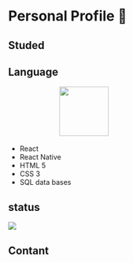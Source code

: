 # Personal Profile 📖 



## Studed 



## Language  

<img scr="https://user-images.githubusercontent.com/71974361/108602377-87c5a680-7399-11eb-89a9-5c040397de90.png" width="100" hight="100">
<img src="https://user-images.githubusercontent.com/71974361/108602160-716b1b00-7398-11eb-9ed8-06314cb91ad8.png" width="100" hight="100"> 

* React 
* React Native 
* HTML 5 
* CSS 3  
* SQL data bases  

## status   

<img src="https://github-readme-stats.vercel.app/api?username=Ben-glitch-cloud&show_icons=true&theme=tokyonight">

 ## Contant
